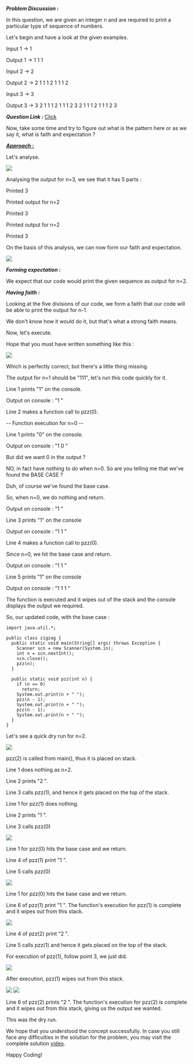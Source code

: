 <i style="text-decofration:underline"><b>Problem Discussion :</b></i>

In this question, we are given an integer n and are required to print a particular type of sequence of numbers.

Let's begin and have a look at the given examples.

Input 1 -> 1

Output 1 -> 1 1 1

Input 2 -> 2

Output 2 -> 2 1 1 1 2 1 1 1 2

Input 3 -> 3

Output 3 -> 3 2 1 1 1 2 1 1 1 2 3 2 1 1 1 2 1 1 1 2 3

<i><b>Question Link : </b></i>[Click](https://www.pepcoding.com/resources/online-java-foundation/introduction-to-recursion/print-zig-zag-official/ojquestion)

Now, take some time and try to figure out what is the pattern here or as we say it, what is faith and expectation ?

<i style="text-decoration:underline"><b>Approach :</b></i>

Let's analyse.

<img src="https://pepvids.sgp1.cdn.digitaloceanspaces.com/articles/print_zigzag/print_zigzag_1.png">

Analysing the output for n=3, we see that it has 5 parts :

Printed 3

Printed output for n=2

Printed 3

Printed output for n=2

Printed 3

On the basis of this analysis, we can now form our faith and expectation.

<img src="https://pepvids.sgp1.cdn.digitaloceanspaces.com/articles/print_zigzag/print_zigzag_2.png">

<i><b>Forming expectation : </b></i>

We expect that our code would print the given sequence as output for n=2.

<i><b>Having faith : </b></i>

Looking at the five divisions of our code, we form a faith that our code will be able to print the output for n-1. 

We don't know how it would do it, but that's what a strong faith means.

Now, let's execute.

Hope that you must have written something like this :

<img src="https://pepvids.sgp1.cdn.digitaloceanspaces.com/articles/print_zigzag/print_zigzag_3.png">

Which is perfectly correct, but there's a little thing missing.

The output for n=1 should be "111", let's run this code quickly for it.

Line 1 prints "1" on the console.

Output on console : "1 "

Line 2 makes a function call to pzz(0).

-- Function execution for n=0 --

Line 1 prints "0" on the console.

Output on console : "1 0 "

But did we want 0 in the output ?

NO, in fact have nothing to do when n=0. So are you telling me that we've found the BASE CASE ?

Duh, of course we've found the base case.

So, when n=0, we do nothing and return.

Output on console : "1 "

Line 3 prints "1" on the console

Output on console : "1 1 "

Line 4 makes a function call to pzz(0).

Since n=0, we hit the base case and return.

Output on console : "1 1 "

Line 5 prints "1" on the console

Output on console : "1 1 1 "

The function is executed and it wipes out of the stack and the console displays the output we required.

So, our updated code, with the base case :

```
import java.util.*;

public class zigzag {
  public static void main(String[] args) throws Exception {
    Scanner scn = new Scanner(System.in);
    int n = scn.nextInt();
    scn.close();
    pzz(n);
  }

  public static void pzz(int n) {
    if (n == 0)
      return;
    System.out.print(n + " ");
    pzz(n - 1);
    System.out.print(n + " ");
    pzz(n - 1);
    System.out.print(n + " ");
  }
}
```

Let's see a quick dry run for n=2.

<img src="https://pepvids.sgp1.cdn.digitaloceanspaces.com/articles/print_zigzag/print_zigzag_4.png">

pzz(2) is called from main(), thus it is placed on stack.

Line 1 does nothing as n=2.

Line 2 prints "2 ".

Line 3 calls pzz(1), and hence it gets placed on the top of the stack.

Line 1 for pzz(1) does nothing.

Line 2 prints "1 ".

Line 3 calls pzz(0)

<img src="https://pepvids.sgp1.cdn.digitaloceanspaces.com/articles/print_zigzag/print_zigzag_5.png">

Line 1 for pzz(0) hits the base case and we return.

Line 4 of pzz(1) print "1 ".

Line 5 calls pzz(0)

<img src="https://pepvids.sgp1.cdn.digitaloceanspaces.com/articles/print_zigzag/print_zigzag_6.png">

Line 1 for pzz(0) hits the base case and we return.

Line 6 of pzz(1) print "1 ". The function's execution for pzz(1) is complete and it wipes out from this stack.

<img src="https://pepvids.sgp1.cdn.digitaloceanspaces.com/articles/print_zigzag/print_zigzag_7.png">

Line 4 of pzz(2) print "2 ".

Line 5 calls pzz(1) and hence it gets placed on the top of the stack.

For execution of pzz(1), follow point 3, we just did.

<img src="https://pepvids.sgp1.cdn.digitaloceanspaces.com/articles/print_zigzag/print_zigzag_8.png">

After execution, pzz(1) wipes out from this stack.

<img src="print_zigzag_9.png">

<img src="https://pepvids.sgp1.cdn.digitaloceanspaces.com/articles/print_zigzag/print_zigzag_9.png">

Line 6 of pzz(2) prints "2 ". The function's execution for pzz(2) is complete and it wipes out from this stack, giving us the output we wanted.

This was the dry run. 

We hope that you understood the concept successfully. In case you still face any difficulties in the solution for the problem, you may visit the complete solution [video](https://www.youtube.com/watch?v=R7qja_gZrvI&list=TLGGwvmbyTw74I0xNzA2MjAyMQ).

Happy Coding!